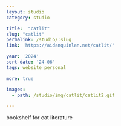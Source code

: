 ```yaml
---
layout: studio
category: studio

title:  "catlit"
slug: "catlit"
permalink: /studio/:slug
link: 'https://aidanquinlan.net/catlit/'

year: '2024'
sort-date: '24-06'
tags: website personal

more: true

images:
  - path: /studio/img/catlit/catlit2.gif

---
```


<p>bookshelf for cat literature</p>